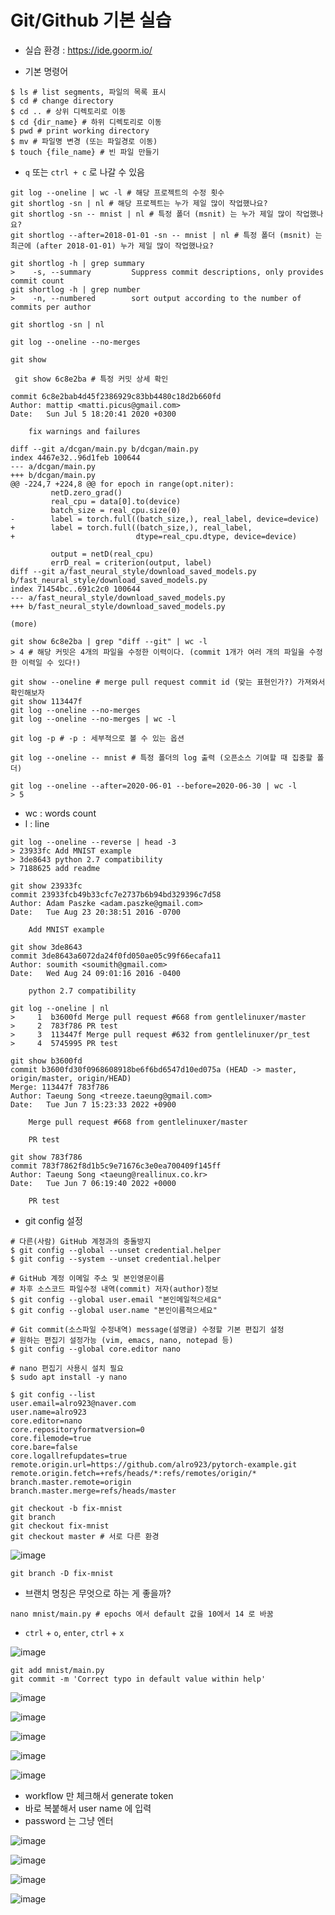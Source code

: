 # Git/Github 기본 실습


- 실습 환경 : https://ide.goorm.io/

- 기본 명령어

```
$ ls # list segments, 파일의 목록 표시
$ cd # change directory
$ cd .. # 상위 디렉토리로 이동
$ cd {dir_name} # 하위 디렉토리로 이동
$ pwd # print working directory
$ mv # 파일명 변경 (또는 파일경로 이동)
$ touch {file_name} # 빈 파일 만들기
```

- `q` 또는 `ctrl + c` 로 나갈 수 있음
```
git log --oneline | wc -l # 해당 프로젝트의 수정 횟수
git shortlog -sn | nl # 해당 프로젝트는 누가 제일 많이 작업했나요?
git shortlog -sn -- mnist | nl # 특정 폴더 (msnit) 는 누가 제일 많이 작업했나요?
git shortlog --after=2018-01-01 -sn -- mnist | nl # 특정 폴더 (msnit) 는 최근에 (after 2018-01-01) 누가 제일 많이 작업했나요?
```

```
git shortlog -h | grep summary
>    -s, --summary         Suppress commit descriptions, only provides commit count
git shortlog -h | grep number
>    -n, --numbered        sort output according to the number of commits per author
```

```
git shortlog -sn | nl 
```

```
git log --oneline --no-merges
```

```
git show
```

```
 git show 6c8e2ba # 특정 커밋 상세 확인
```

```
commit 6c8e2bab4d45f2386929c83bb4480c18d2b660fd
Author: mattip <matti.picus@gmail.com>
Date:   Sun Jul 5 18:20:41 2020 +0300

    fix warnings and failures

diff --git a/dcgan/main.py b/dcgan/main.py
index 4467e32..96d1feb 100644
--- a/dcgan/main.py
+++ b/dcgan/main.py
@@ -224,7 +224,8 @@ for epoch in range(opt.niter):
         netD.zero_grad()
         real_cpu = data[0].to(device)
         batch_size = real_cpu.size(0)
-        label = torch.full((batch_size,), real_label, device=device)
+        label = torch.full((batch_size,), real_label,
+                           dtype=real_cpu.dtype, device=device)

         output = netD(real_cpu)
         errD_real = criterion(output, label)
diff --git a/fast_neural_style/download_saved_models.py b/fast_neural_style/download_saved_models.py
index 71454bc..691c2c0 100644
--- a/fast_neural_style/download_saved_models.py
+++ b/fast_neural_style/download_saved_models.py

(more)
```


```
git show 6c8e2ba | grep "diff --git" | wc -l
> 4 # 해당 커밋은 4개의 파일을 수정한 이력이다. (commit 1개가 여러 개의 파일을 수정한 이력일 수 있다!)
```

```
git show --oneline # merge pull request commit id (맞는 표현인가?) 가져와서 확인해보자
git show 113447f
git log --oneline --no-merges
git log --oneline --no-merges | wc -l
```

```
git log -p # -p : 세부적으로 볼 수 있는 옵션
```

```
git log --oneline -- mnist # 특정 폴더의 log 출력 (오픈소스 기여할 때 집중할 폴더)
```

```
git log --oneline --after=2020-06-01 --before=2020-06-30 | wc -l
> 5
```
- wc : words count
- l : line

```
git log --oneline --reverse | head -3
> 23933fc Add MNIST example
> 3de8643 python 2.7 compatibility
> 7188625 add readme
```

```
git show 23933fc
commit 23933fcb49b33cfc7e2737b6b94bd329396c7d58
Author: Adam Paszke <adam.paszke@gmail.com>
Date:   Tue Aug 23 20:38:51 2016 -0700

    Add MNIST example
```
```
git show 3de8643
commit 3de8643a6072da24f0fd050ae05c99f66ecafa11
Author: soumith <soumith@gmail.com>
Date:   Wed Aug 24 09:01:16 2016 -0400

    python 2.7 compatibility

```

```
git log --oneline | nl
>     1  b3600fd Merge pull request #668 from gentlelinuxer/master
>     2  783f786 PR test
>     3  113447f Merge pull request #632 from gentlelinuxer/pr_test
>     4  5745995 PR test
```

```
git show b3600fd
commit b3600fd30f0968608918be6f6bd6547d10ed075a (HEAD -> master, origin/master, origin/HEAD)
Merge: 113447f 783f786
Author: Taeung Song <treeze.taeung@gmail.com>
Date:   Tue Jun 7 15:23:33 2022 +0900

    Merge pull request #668 from gentlelinuxer/master

    PR test
```
```
git show 783f786
commit 783f7862f8d1b5c9e71676c3e0ea700409f145ff
Author: Taeung Song <taeung@reallinux.co.kr>
Date:   Tue Jun 7 06:19:40 2022 +0000

    PR test
```

- git config 설정
```
# 다른(사람) GitHub 계정과의 충돌방지
$ git config --global --unset credential.helper
$ git config --system --unset credential.helper

# GitHub 계정 이메일 주소 및 본인영문이름
# 차후 소스코드 파일수정 내역(commit) 저자(author)정보  
$ git config --global user.email "본인메일적으세요"
$ git config --global user.name "본인이름적으세요"

# Git commit(소스파일 수정내역) message(설명글) 수정할 기본 편집기 설정 
# 원하는 편집기 설정가능 (vim, emacs, nano, notepad 등)
$ git config --global core.editor nano

# nano 편집기 사용시 설치 필요
$ sudo apt install -y nano
```

```
$ git config --list
user.email=alro923@naver.com
user.name=alro923
core.editor=nano
core.repositoryformatversion=0
core.filemode=true
core.bare=false
core.logallrefupdates=true
remote.origin.url=https://github.com/alro923/pytorch-example.git
remote.origin.fetch=+refs/heads/*:refs/remotes/origin/*
branch.master.remote=origin
branch.master.merge=refs/heads/master
```

```
git checkout -b fix-mnist
git branch
git checkout fix-mnist
git checkout master # 서로 다른 환경
```
![image](https://user-images.githubusercontent.com/41139770/179336170-12a0f2e2-4e7d-4f68-b9a6-5a05c43c7d2e.png)

```
git branch -D fix-mnist
```

- 브랜치 명칭은 무엇으로 하는 게 좋을까?

```
nano mnist/main.py # epochs 에서 default 값을 10에서 14 로 바꿈
```
- `ctrl` + `o`, `enter`, `ctrl` + `x`

![image](https://user-images.githubusercontent.com/41139770/179336746-ec47482a-0a3d-4de4-901e-de564adb30a2.png)

```
git add mnist/main.py
git commit -m 'Correct typo in default value within help'
```

![image](https://user-images.githubusercontent.com/41139770/179336852-8d4a21a6-6717-493d-8284-055ea876c3e6.png)

![image](https://user-images.githubusercontent.com/41139770/179337258-cffe0e98-d538-4dc8-9074-057d1eb8c4f7.png)

![image](https://user-images.githubusercontent.com/41139770/179337352-67666e10-392d-4c57-883b-ddae0e2b82da.png)


![image](https://user-images.githubusercontent.com/41139770/179337475-90feceb8-7e3b-417f-a29d-cb2d5e4ccf10.png)

![image](https://user-images.githubusercontent.com/41139770/179337491-c235075b-b1b3-45a1-b8c9-b854e115248e.png)

- workflow 만 체크해서 generate token
- 바로 복붙해서 user name 에 입력
- password 는 그냥 엔터

![image](https://user-images.githubusercontent.com/41139770/179337682-adf73931-7d25-4e9c-9b3d-e99a1bb2438a.png)

![image](https://user-images.githubusercontent.com/41139770/179337685-d0b6dae8-43c7-419d-9d3f-f605d3b40570.png)

![image](https://user-images.githubusercontent.com/41139770/179337689-015d5627-0faa-4f29-b321-af0539b7b54f.png)

![image](https://user-images.githubusercontent.com/41139770/179337698-2162317c-fec7-4585-8f09-beee86b3ef8e.png)
